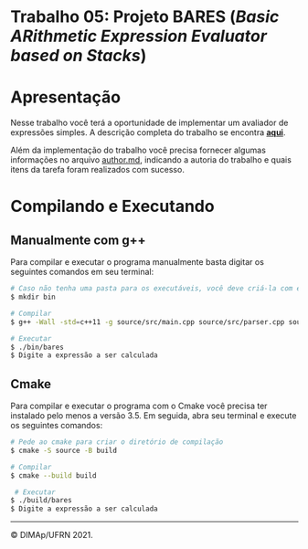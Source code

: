 ﻿# Trabalho 05: Projeto BARES (_Basic ARithmetic Expression Evaluator based on Stacks_)

# Apresentação

Nesse trabalho você terá a oportunidade de implementar um avaliador de expressões simples.
A descrição completa do trabalho se encontra [**aqui**](docs/bares.pdf).


Além da implementação do trabalho você precisa fornecer algumas informações no arquivo [author.md](author.md), indicando a autoria do trabalho e quais itens da tarefa foram realizados com sucesso. 

# Compilando e Executando

## Manualmente com g++

Para compilar e executar o programa manualmente basta digitar os seguintes comandos em seu terminal:

```bash
# Caso não tenha uma pasta para os executáveis, você deve criá-la com esse comando
$ mkdir bin

# Compilar
$ g++ -Wall -std=c++11 -g source/src/main.cpp source/src/parser.cpp source/src/bares_manager.cpp -I source/include -o bin/bares

# Executar
$ ./bin/bares
$ Digite a expressão a ser calculada
```

## Cmake

Para compilar e executar o programa com o Cmake você precisa ter instalado pelo menos a versão 3.5. Em seguida, abra seu terminal e execute os seguintes comandos:

```bash
# Pede ao cmake para criar o diretório de compilação
$ cmake -S source -B build

# Compilar
$ cmake --build build

 # Executar
$ ./build/bares
$ Digite a expressão a ser calculada
```

--------
&copy; DIMAp/UFRN 2021.
